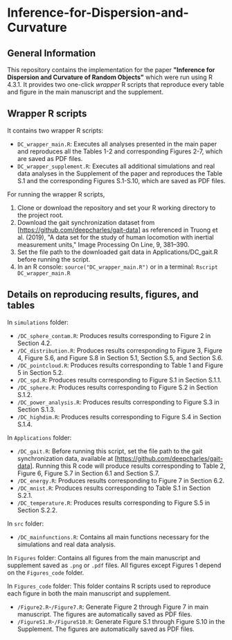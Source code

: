 # Inference-for-Dispersion-and-Curvature


## General Information

This repository contains the implementation for the paper **"Inference for Dispersion and Curvature of Random Objects"** which were run using R 4.3.1. It provides two one-click *wrapper* R scripts that reproduce every table and figure in the main manuscript and the supplement.

## Wrapper R scripts

It contains two wrapper R scripts:
*	`DC_wrapper_main.R`: Executes all analyses presented in the main paper and reproduces all the Tables 1-2 and corresponding Figures 2-7, which are saved as PDF files.
*	`DC_wrapper_supplement.R`: Executes all additional simulations and real data analyses in the Supplement of the paper and reproduces the Table S.1 and the corresponding Figures S.1-S.10, which are saved as PDF files.

For running the wrapper R scripts, 
1. Clone or download the repository and set your R working directory to the project root.
2. Download the gait synchronization dataset from [https://github.com/deepcharles/gait-data] as referenced in Truong et al. (2019), "A data set for the study of human locomotion with inertial measurement units," Image Processing On Line, 9, 381–390.
3. Set the file path to the downloaded gait data in Applications/DC_gait.R before running the script.
4. In an R console: `source("DC_wrapper_main.R")` or in a terminal: `Rscript DC_wrapper_main.R`

## Details on reproducing results, figures, and tables 

In `simulations` folder:
* `/DC_sphere_contam.R`: Produces results corresponding to Figure 2 in Section 4.2.
* `/DC_distribution.R`: Produces results corresponding to Figure 3, Figure 4, Figure S.6, and Figure S.8 in Section 5.1, Section S.5, and Section S.6.
* `/DC_pointcloud.R`: Produces results corresponding to Table 1 and Figure 5 in Section 5.2.
* `/DC_spd.R`: Produces results corresponding to Figure S.1 in Section S.1.1.
* `/DC_sphere.R`: Produces results corresponding to Figure S.2 in Section S.1.2.
* `/DC_power_analysis.R`: Produces results corresponding to Figure S.3 in Section S.1.3.
* `/DC_highdim.R`: Produces results corresponding to Figure S.4 in Section S.1.4.

In `Applications` folder:
* `/DC_gait.R`: Before running this script, set the file path to the gait synchronization data, available at [https://github.com/deepcharles/gait-data]. Running this R code will produce results corresponding to Table 2, Figure 6, Figure S.7 in Section 6.1 and Section S.7.
* `/DC_energy.R`: Produces results corresponding to Figure 7 in Section 6.2.
* `/DC_mnist.R`: Produces results corresponding to Table S.1 in Section S.2.1.
* `/DC_temperature.R`: Produces results corresponding to Figure S.5 in Section S.2.2.

In `src` folder: 
* `/DC_mainfunctions.R`: Contains all main functions necessary for the simulations and real data analysis.

In `Figures` folder: Contains all figures from the main manuscript and supplement saved as `.png` or `.pdf` files. All figures except Figures 1 depend on the `Figures_code` folder.

In `Figures_code` folder: This folder contains R scripts used to reproduce each figure in both the main manuscript and supplement.
* `/Figure2.R`-`/Figure7.R`: Generate Figure 2 through Figure 7 in main manuscript. The figures are automatically saved as PDF files.
* `/FigureS1.R`-`/FigureS10.R`: Generate Figure S.1 through Figure S.10 in the Supplement. The figures are automatically saved as PDF files.
